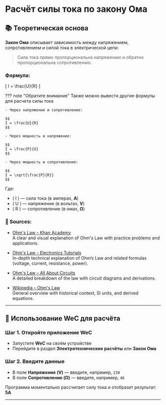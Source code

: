 # Расчёт силы тока по закону Ома

## 📚 Теоретическая основа

**Закон Ома** описывает зависимость между напряжением, сопротивлением и силой тока в электрической цепи:

> Сила тока прямо пропорциональна напряжению и обратно пропорциональна сопротивлению.

### Формула:

\[
I = \frac{U}{R}
\]

??? note "Обратите внимание" 
    Также можно вывести другие формулы для расчета силы тока

    - Через напряжение и сопротивление:
  
    $$
    I = \frac{U}{R}
    $$

    - Через мощность и напряжение:
  
    $$
    I = \frac{P}{U}
    $$

    - Через мощность и сопротивление:

    $$
    I = \sqrt{\frac{P}{R}}
    $$

Где:
- \( I \) — сила тока (в амперах, **A**)
- \( U \) — напряжение (в вольтах, **V**)
- \( R \) — сопротивление (в омах, **Ω**)


### 📖 Sources:

- [Ohm's Law – Khan Academy](https://www.khanacademy.org/science/physics/circuits-topic/circuits-resistance/v/ohms-law)  
  A clear and visual explanation of Ohm's Law with practice problems and applications.

- [Ohm's Law – Electronics Tutorials](https://www.electronics-tutorials.ws/dccircuits/dcp_2.html)  
  In-depth technical explanation of Ohm’s Law and related formulas (voltage, current, resistance, power).

- [Ohm's Law – All About Circuits](https://www.allaboutcircuits.com/textbook/direct-current/chpt-2/ohms-law/)  
  A detailed breakdown of the law with circuit diagrams and derivations.

- [Wikipedia – Ohm's Law](https://en.wikipedia.org/wiki/Ohm%27s_law)  
  General overview with historical context, SI units, and derived equations.

---

## 🧪 Использование WeC для расчёта

### Шаг 1. Откройте приложение WeC

- Запустите **WeC** на своём устройстве
- Перейдите в раздел **Электротехнические расчёты** или **Закон Ома**

### Шаг 2. Введите данные

- В поле **Напряжение (V)** — введите, например, `230`
- В поле **Сопротивление (Ω)** — введите, например, `46`

Программа моментально рассчитает силу тока и отобразит результат: **5A**


---